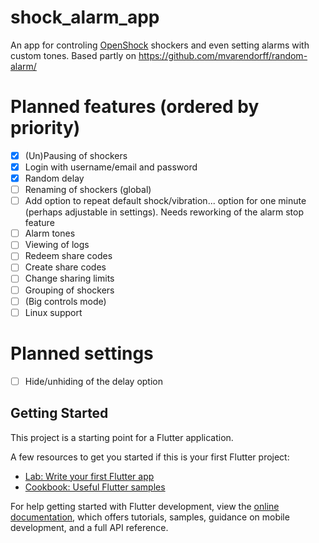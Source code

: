 # shock_alarm_app
An app for controling [OpenShock](https://openshock.org/) shockers and even setting alarms with custom tones.
Based partly on https://github.com/mvarendorff/random-alarm/

# Planned features (ordered by priority)
- [x] (Un)Pausing of shockers
- [x] Login with username/email and password
- [x] Random delay
- [ ] Renaming of shockers (global)
- [ ] Add option to repeat default shock/vibration... option for one minute (perhaps adjustable in settings). Needs reworking of the alarm stop feature
- [ ] Alarm tones
- [ ] Viewing of logs
- [ ] Redeem share codes
- [ ] Create share codes
- [ ] Change sharing limits
- [ ] Grouping of shockers
- [ ] (Big controls mode)
- [ ] Linux support

# Planned settings
- [ ] Hide/unhiding of the delay option


## Getting Started

This project is a starting point for a Flutter application.

A few resources to get you started if this is your first Flutter project:

- [Lab: Write your first Flutter app](https://docs.flutter.dev/get-started/codelab)
- [Cookbook: Useful Flutter samples](https://docs.flutter.dev/cookbook)

For help getting started with Flutter development, view the
[online documentation](https://docs.flutter.dev/), which offers tutorials,
samples, guidance on mobile development, and a full API reference.
